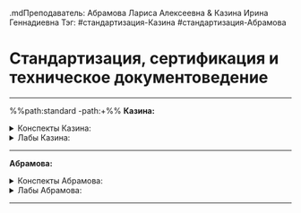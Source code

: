 .mdПреподаватель: Абрамова Лариса Алексеевна & Казина Ирина Геннадиевна
Тэг: #cтандартизация-Казина #cтандартизация-Абрамова
# Стандартизация, сертификация и техническое документоведение
---
%%path:standard -path:+%%
**Казина:**

<details>
    <summary>Конспекты Казина:</summary>

| №      |        |        |        |        |        |        |        |        |         |
| ------ | ------ | ------ | ------ | ------ | ------ | ------ | ------ | ------ | ------- |
| [KK1][]  | 2  | 3  | 4  | 5  | 6  | 7  | 8  | 9  | 10  |

</details>

<details>
    <summary>Лабы Казина:</summary>

| №   |     |     |     |     |     |     |     |     |     |
| --- | --- | --- | --- | --- | --- | --- | --- | --- | --- |
|     |     |     |     |     |     |     |     |     |     |

</details>

---

**Абрамова:**

<details>
    <summary>Конспекты Абрамова:</summary>

| №       |         |         |         |     |     |     |     |     |     |
| ------- | ------- | ------- | ------- | --- | --- | --- | --- | --- | --- |
| [KA1][] | [KA2][] | [KA3][] | [KA4][] | 5   | 6   | 7   | 8   | 9   | 10  |

</details>

<details>
    <summary>Лабы Абрамова:</summary>

| №   |     |     |     |     |     |     |     |     |     |
| --- | --- | --- | --- | --- | --- | --- | --- | --- | --- |
|  [LA1]   |  [LA2]   |     |     |     |     |     |     |     |     |

</details>

[KK1]: standard_ka(1).md

[KA1]: standard(1).md
[KA2]: standard(2).md
[KA3]: standard(3).md
[KA4]: standard(4).md

[LA1]: standard_laba(1).md
[LA2]: standard_laba(2).md

---